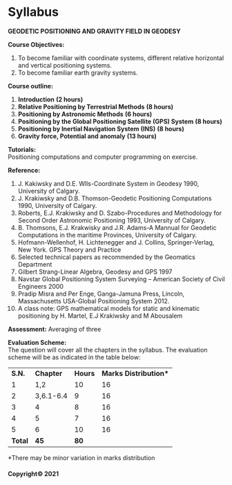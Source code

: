 # Syllabus

**GEODETIC POSITIONING AND GRAVITY FIELD IN GEODESY**

**Course Objectives:**

1. To become familiar with coordinate systems, different relative horizontal and vertical positioning systems.
2. To become familiar earth gravity systems.

**Course outline:**

1. **Introduction** **(2 hours)**
2. **Relative Positioning by Terrestrial Methods** **(8 hours)**
3. **Positioning by Astronomic Methods** **(6 hours)**
4. **Positioning by the Global Positioning Satellite (GPS) System** **(8 hours)**
5. **Positioning by Inertial Navigation System (INS)** **(8 hours)**
6. **Gravity force, Potential and anomaly** **(13 hours)**

**Tutorials:**  
Positioning computations and computer programming on exercise.

**Reference:**

1. J. Kakiwsky and D.E. Wlls-Coordinate System in Geodesy 1990, University of Calgary.
2. J. Krakiwsky and D.B. Thomson-Geodetic Positioning Computations 1990, University of Calgary.
3. Roberts, E.J. Krakiwsky and D. Szabo-Procedures and Methodology for Second Order Astronomic Positioning 1993, University of Calgary.
4. B. Thomsons, E.J. Krakwisky and J.R. Adams-A Mannual for Geodetic Computations in the maritime Provinces, University of Calgary.
5. Hofmann-Wellenhof, H. Lichtenegger and J. Collins, Springer-Verlag, New York. GPS Theory and Practice
6. Selected technical papers as recommended by the Geomatics Department
7. Gilbert Strang-Linear Algebra, Geodesy and GPS 1997
8. Navstar Global Positioning System Surveying – American Society of Civil Engineers 2000
9. Pradip Misra and Per Enge, Ganga-Jamuna Press, Lincoln, Massachusetts USA-Global Positioning System 2012.
10. A class note: GPS mathematical models for static and kinematic positioning by H. Martel, E.J Krakiwsky and M Abousalem

**Assessment:** Averaging of three

**Evaluation Scheme:**  
The question will cover all the chapters in the syllabus. The evaluation scheme will be as indicated in the table below:

|||||
|---|---|---|---|
|**S.N.**|**Chapter**|**Hours**|**Marks Distribution\***|
|1|1,2|10|16|
|2|3,6.1-6.4|9|16|
|3|4|8|16|
|4|5|7|16|
|5|6|10|16|
|**Total**|**45**|**80**|

\*There may be minor variation in marks distribution

#### Copyright&copy; 2021